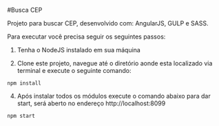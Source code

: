 #Busca CEP

Projeto para buscar CEP, desenvolvido com: AngularJS, GULP e SASS.

Para executar você precisa seguir os seguintes passos:

1. Tenha o NodeJS  instalado em sua máquina

2. Clone este projeto, navegue até o diretório aonde esta localizado via terminal e execute o seguinte comando:
```
npm install
```
4. Após instalar todos os módulos execute o comando abaixo para dar start, será aberto no endereço http://localhost:8099
```
npm start
``` 


